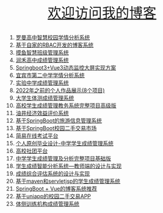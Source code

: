 <center><a href="https://demon.springautumncome.asia" style="font-size:36px" target="_blank">欢迎访问我的博客</a></center>
<br/>
 <ol><li><a href="https://demon.springautumncome.asia/blog/24" target="_blank">罗曼高中智慧校园学情分析系统</a></li>
<li><a href="https://demon.springautumncome.asia/blog/23" target="_blank">基于自家的RBAC开发的博客系统</a></li>
<li><a href="https://demon.springautumncome.asia/blog/22" target="_blank">摸鱼智慧班级管理系统</a></li>
<li><a href="https://demon.springautumncome.asia/blog/6" target="_blank">润禾高中成绩管理系统</a></li>
<li><a href="https://demon.springautumncome.asia/blog/21" target="_blank">Springboot3+Vue3动态监控大屏实现方案</a></li>
<li><a href="https://demon.springautumncome.asia/blog/5" target="_blank">宜宾市第二中学学情分析系统</a></li>
<li><a href="https://demon.springautumncome.asia/blog/4" target="_blank">实验中学成绩管理系统</a></li>
<li><a href="https://demon.springautumncome.asia/blog/3" target="_blank">2022年之前的个人作品展示(8个项目)</a></li>
<li><a href="https://demon.springautumncome.asia/blog/2" target="_blank">大学生体测成绩管理系统</a></li>
<li><a href="https://demon.springautumncome.asia/blog/1" target="_blank">高校学生成绩管理教务系统完整项目高级版</a></li>
<li><a href="https://demon.springautumncome.asia/blog/25" target="_blank">油井经济效益评价系统</a></li>
<li><a href="https://demon.springautumncome.asia/blog/20" target="_blank">基于SpringBoot的旅游信息管理系统</a></li>
<li><a href="https://demon.springautumncome.asia/blog/19" target="_blank">基于SpringBoot校园二手交易市场</a></li>
<li><a href="https://demon.springautumncome.asia/blog/18" target="_blank">简易在线考试平台</a></li>
<li><a href="https://demon.springautumncome.asia/blog/17" target="_blank">个人原创毕业设计-中学学生成绩管理系统</a></li>
<li><a href="https://demon.springautumncome.asia/blog/16" target="_blank">高校社团平台</a></li>
<li><a href="https://demon.springautumncome.asia/blog/15" target="_blank">中学学生成绩管理及分析完整项目基础版</a></li>
<li><a href="https://demon.springautumncome.asia/blog/14" target="_blank">学生成绩智能分析系统—教师端的设计与实现</a></li>
<li><a href="https://demon.springautumncome.asia/blog/13" target="_blank">成绩综合评估系统的设计与实现</a></li>
<li><a href="https://demon.springautumncome.asia/blog/12" target="_blank">基于maven和servletjsp的学生成绩管理系统</a></li>
<li><a href="https://demon.springautumncome.asia/blog/11" target="_blank">SpringBoot + Vue的博客系统推荐</a></li>
<li><a href="https://demon.springautumncome.asia/blog/8" target="_blank">基于uniapp的校园二手交易APP</a></li>
<li><a href="https://demon.springautumncome.asia/blog/7" target="_blank">体侧训练机构成绩管理系统</a></li>
</ol>
